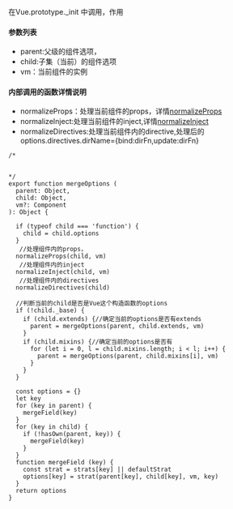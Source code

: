
在Vue.prototype._init 中调用，作用



#### 参数列表
* parent:父级的组件选项，
* child:子集（当前）的组件选项 
* vm：当前组件的实例

#### 内部调用的函数详情说明
* normalizeProps：处理当前组件的props，详情<a href="./normalizeProps.md">normalizeProps</a>
* normalizeInject:处理当前组件的inject,详情<a href="./normalizeInject.md">normalizeInject</a>
* normalizeDirectives:处理当前组件内的directive,处理后的options.directives.dirName={bind:dirFn,update:dirFn}
```
/*


*/
export function mergeOptions (
  parent: Object,
  child: Object,
  vm?: Component
): Object {
    
  if (typeof child === 'function') {
    child = child.options
  }
   //处理组件内的props，
  normalizeProps(child, vm)
   //处理组件内的inject
  normalizeInject(child, vm)
   //处理组件内的directives
  normalizeDirectives(child)

  //判断当前的child是否是Vue这个构造函数的options
  if (!child._base) {
    if (child.extends) {//确定当前的options是否有extends
      parent = mergeOptions(parent, child.extends, vm)
    }
    if (child.mixins) {//确定当前的options是否有
      for (let i = 0, l = child.mixins.length; i < l; i++) {
        parent = mergeOptions(parent, child.mixins[i], vm)
      }
    }
  }

  const options = {}
  let key
  for (key in parent) {
    mergeField(key)
  }
  for (key in child) {
    if (!hasOwn(parent, key)) {
      mergeField(key)
    }
  }
  function mergeField (key) {
    const strat = strats[key] || defaultStrat
    options[key] = strat(parent[key], child[key], vm, key)
  }
  return options
}
```